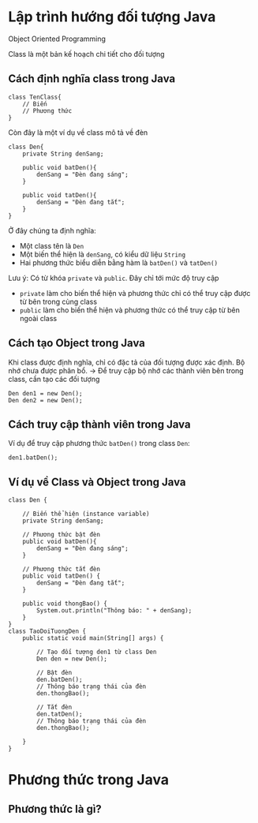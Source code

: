 # Lập trình hướng đối tượng Java
Object Oriented Programming

Class là một bản kế hoạch chi tiết cho đối tượng

## Cách định nghĩa class trong Java

```
class TenClass{
    // Biến
    // Phương thức
}
```

Còn đây là một ví dụ về class mô tả về đèn

```
class Den{
    private String denSang;

    public void batDen(){
        denSang = "Đèn đang sáng";
    }

    public void tatDen(){
        denSang = "Đèn đang tắt";
    }
}
```

Ở đây chúng ta định nghĩa:
- Một class tên là `Den`
- Một biến thể hiện là `denSang`, có kiểu dữ liệu `String`
- Hai phương thức biểu diễn bằng hàm là `batDen()` và `tatDen()`

Lưu ý: Có từ khóa `private` và `public`. Đây chỉ tới mức độ truy cập
- `private` làm cho biến thể hiện và phương thức chỉ có thể truy cập được từ bên trong cùng class
- `public` làm cho biến thể hiện và phương thức có thể truy cập từ bên ngoài class

## Cách tạo Object trong Java

Khi class được định nghĩa, chỉ có đặc tả của đối tượng được xác định. Bộ nhớ chưa được phân bổ. -> Để truy cập bộ nhớ các thành viên bên trong class, cần tạo các đối tượng

```
Den den1 = new Den();
Den den2 = new Den();
```

## Cách truy cập thành viên trong Java

Ví dụ để truy cập phương thức `batDen()` trong class `Den`:

```
den1.batDen();
```

## Ví dụ về Class và Object trong Java

```
class Den {
    
    // Biến thể hiện (instance variable)
    private String denSang;

    // Phương thức bật đèn
    public void batDen(){
        denSang = "Đèn đang sáng";
    }

    // Phương thức tắt đèn
    public void tatDen() {
        denSang = "Đèn đang tắt";
    }

    public void thongBao() {
        System.out.println("Thông báo: " + denSang);
    }
}
class TaoDoiTuongDen {
    public static void main(String[] args) {

        // Tạo đối tượng den1 từ class Den
        Den den = new Den();

        // Bật đèn
        den.batDen();
        // Thông báo trạng thái của đèn
        den.thongBao();

        // Tắt đèn
        den.tatDen();
        // Thông báo trạng thái của đèn
        den.thongBao();

    }
}
```

# Phương thức trong Java
## Phương thức là gì?

